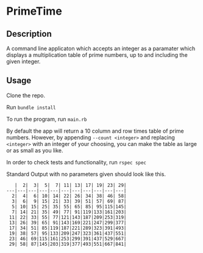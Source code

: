 PrimeTime 
=========

Description
----------

A command line applicaton which accepts an integer as a paramater which displays a multiplication table of prime numbers, up to and including the given integer. 

Usage
-----

Clone the repo.

Run ```bundle install```

To run the program, run ```main.rb```

By default the app will return a 10 column and row times table of prime numbers. However, by appending ```--count <integer>``` and replacing ```<integer>``` with an integer of your choosing, you can make the table as large or as small as you like. 

In order to check tests and functionality, run ```rspec spec```

Standard Output with no parameters given should look like this.

```
   |  2|  3|  5|  7| 11| 13| 17| 19| 23| 29|
---|---|---|---|---|---|---|---|---|---|---|
  2|  4|  6| 10| 14| 22| 26| 34| 38| 46| 58|
  3|  6|  9| 15| 21| 33| 39| 51| 57| 69| 87|
  5| 10| 15| 25| 35| 55| 65| 85| 95|115|145|
  7| 14| 21| 35| 49| 77| 91|119|133|161|203|
 11| 22| 33| 55| 77|121|143|187|209|253|319|
 13| 26| 39| 65| 91|143|169|221|247|299|377|
 17| 34| 51| 85|119|187|221|289|323|391|493|
 19| 38| 57| 95|133|209|247|323|361|437|551|
 23| 46| 69|115|161|253|299|391|437|529|667|
 29| 58| 87|145|203|319|377|493|551|667|841|
 ```




